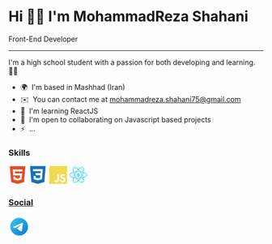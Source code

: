 Hi 🙋‍♂️ I'm MohammadReza Shahani
======

Front-End Developer

---

I'm a high school student with a passion for both developing and learning. 👨‍💻

- 🌍  I'm based in Mashhad (Iran)
- ✉️  You can contact me at [mohammadreza.shahani75@gmail.com](mailto:ce01010101it@gmail.com)
- 🧠  I'm learning ReactJS
- 🤝  I'm open to collaborating on Javascript based projects
- ⚡  ...

### Skills

<p align="left">
    <a href="https://developer.mozilla.org/en-US/docs/Glossary/HTML5" target="_blank" rel="noreferrer"><img src="https://github.com/MohiiiReza051/MohiiiReza051/blob/main/html5-colored.svg" width="36" height="36" alt="HTML5" /></a>
    <a href="https://www.w3.org/TR/CSS/#css" target="_blank" rel="noreferrer"><img src="https://github.com/MohiiiReza051/MohiiiReza051/blob/main/css3-colored.svg" width="36" height="36" alt="CSS3" /></a>
    <a href="https://developer.mozilla.org/en-US/docs/Web/JavaScript" target="_blank" rel="noreferrer"><img src="https://github.com/MohiiiReza051/MohiiiReza051/blob/main/javascript-colored.svg" width="36" height="36" alt="Javascript" /></a>
    <a href="https://reactjs.org/" target="_blank" rel="noreferrer"><img src="https://github.com/MohiiiReza051/MohiiiReza051/blob/main/react-colored.svg" width="36" height="36" alt="React" />

</p>

### Social

<p align="left">
    <a href="https://t.me/MohiiiReza051" target="_blank" rel="noreferrer"><img src="https://github.com/MohiiiReza051/MohiiiReza051/blob/main/telegram.svg" alt="Telegram" width="42" height="42" /></a>
</p>
